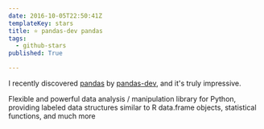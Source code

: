 ```yaml
---
date: 2016-10-05T22:50:41Z
templateKey: stars
title: ⭐ pandas-dev pandas
tags:
  - github-stars
published: True

---
```


I recently discovered [pandas](https://github.com/pandas-dev/pandas) by [pandas-dev](https://github.com/pandas-dev), and it's truly impressive.

Flexible and powerful data analysis / manipulation library for Python, providing labeled data structures similar to R data.frame objects, statistical functions, and much more
